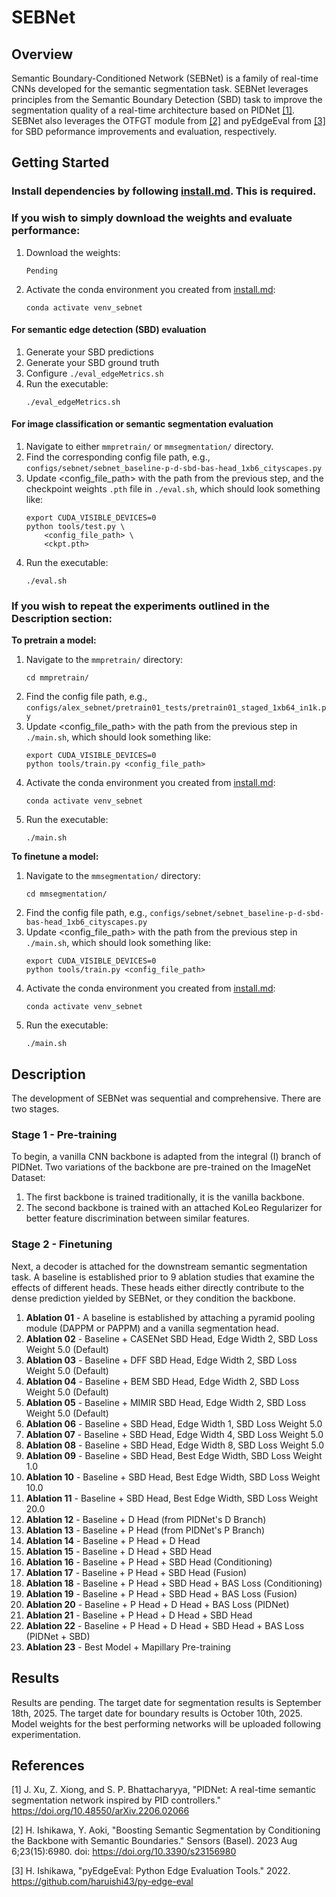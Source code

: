 # SEBNet

## Overview
Semantic Boundary-Conditioned Network (SEBNet) is a family of real-time CNNs developed for the semantic segmentation task. SEBNet leverages principles from the Semantic Boundary Detection (SBD) task to improve the segmentation quality of a real-time architecture based on PIDNet [[1]](#1). SEBNet also leverages the OTFGT module from [[2]](#2) and pyEdgeEval from [[3]](#3) for SBD peformance improvements and evaluation, respectively.

## Getting Started

### Install dependencies by following [install.md](https://github.com/adossantos21/paper_2/blob/main/install.md). This is required.

### If you wish to simply download the weights and evaluate performance:
1. Download the weights:
   ```
   Pending
   ```
2. Activate the conda environment you created from [install.md](https://github.com/adossantos21/paper_2/blob/main/install.md):
   ```
   conda activate venv_sebnet
   ```
#### For semantic edge detection (SBD) evaluation
1. Generate your SBD predictions
2. Generate your SBD ground truth
3. Configure `./eval_edgeMetrics.sh`
4. Run the executable:
   ```
   ./eval_edgeMetrics.sh
   ```
#### For image classification or semantic segmentation evaluation
1. Navigate to either `mmpretrain/` or `mmsegmentation/` directory.
2. Find the corresponding config file path, e.g., `configs/sebnet/sebnet_baseline-p-d-sbd-bas-head_1xb6_cityscapes.py`
3. Update <config_file_path> with the path from the previous step, and the checkpoint weights `.pth` file in `./eval.sh`, which should look something like:
   ```
   export CUDA_VISIBLE_DEVICES=0
   python tools/test.py \
       <config_file_path> \
       <ckpt.pth>
   ```
4. Run the executable:
   ```
   ./eval.sh
   ```
### If you wish to repeat the experiments outlined in the Description section:
**To pretrain a model:**
1. Navigate to the `mmpretrain/` directory:
   ```
   cd mmpretrain/
   ```
2. Find the config file path, e.g., `configs/alex_sebnet/pretrain01_tests/pretrain01_staged_1xb64_in1k.py`
3. Update <config_file_path> with the path from the previous step in `./main.sh`, which should look something like:
   ```
   export CUDA_VISIBLE_DEVICES=0
   python tools/train.py <config_file_path>
   ```
4. Activate the conda environment you created from [install.md](https://github.com/adossantos21/paper_2/blob/main/install.md):
   ```
   conda activate venv_sebnet
   ```
5. Run the executable:
   ```
   ./main.sh
   ```

**To finetune a model:**
1. Navigate to the `mmsegmentation/` directory:
   ```
   cd mmsegmentation/
   ```
2. Find the config file path, e.g., `configs/sebnet/sebnet_baseline-p-d-sbd-bas-head_1xb6_cityscapes.py`
3. Update <config_file_path> with the path from the previous step in `./main.sh`, which should look something like:
   ```
   export CUDA_VISIBLE_DEVICES=0
   python tools/train.py <config_file_path>
   ```
4. Activate the conda environment you created from [install.md](https://github.com/adossantos21/paper_2/blob/main/install.md):
   ```
   conda activate venv_sebnet
   ```
5. Run the executable:
   ```
   ./main.sh
   ```

## Description
The development of SEBNet was sequential and comprehensive. There are two stages.

### Stage 1 - Pre-training
To begin, a vanilla CNN backbone is adapted from the integral (I) branch of PIDNet. Two variations of the backbone are pre-trained on the ImageNet Dataset: 
1. The first backbone is trained traditionally, it is the vanilla backbone.
2. The second backbone is trained with an attached KoLeo Regularizer for better feature discrimination between similar features.

### Stage 2 - Finetuning
Next, a decoder is attached for the downstream semantic segmentation task. A baseline is established prior to 9 ablation studies that examine the effects of different heads. These heads either directly contribute to the dense prediction yielded by SEBNet, or they condition the backbone.
1.  **Ablation 01** - A baseline is established by attaching a pyramid pooling module (DAPPM or PAPPM) and a vanilla segmentation head.
2.  **Ablation 02** - Baseline + CASENet SBD Head, Edge Width 2, SBD Loss Weight 5.0 (Default)
3.  **Ablation 03** - Baseline + DFF SBD Head, Edge Width 2, SBD Loss Weight 5.0 (Default)
4.  **Ablation 04** - Baseline + BEM SBD Head, Edge Width 2, SBD Loss Weight 5.0 (Default)
5.  **Ablation 05** - Baseline + MIMIR SBD Head, Edge Width 2, SBD Loss Weight 5.0 (Default)
6.  **Ablation 06** - Baseline + SBD Head, Edge Width 1, SBD Loss Weight 5.0
7.  **Ablation 07** - Baseline + SBD Head, Edge Width 4, SBD Loss Weight 5.0
8.  **Ablation 08** - Baseline + SBD Head, Edge Width 8, SBD Loss Weight 5.0
9.  **Ablation 09** - Baseline + SBD Head, Best Edge Width, SBD Loss Weight 1.0
10. **Ablation 10** - Baseline + SBD Head, Best Edge Width, SBD Loss Weight 10.0
11. **Ablation 11** - Baseline + SBD Head, Best Edge Width, SBD Loss Weight 20.0
12. **Ablation 12** - Baseline + D Head (from PIDNet's D Branch)
13. **Ablation 13** - Baseline + P Head (from PIDNet's P Branch)
14. **Ablation 14** - Baseline + P Head + D Head
15. **Ablation 15** - Baseline + D Head + SBD Head
16. **Ablation 16** - Baseline + P Head + SBD Head (Conditioning)
17. **Ablation 17** - Baseline + P Head + SBD Head (Fusion)
18. **Ablation 18** - Baseline + P Head + SBD Head + BAS Loss (Conditioning)
19. **Ablation 19** - Baseline + P Head + SBD Head + BAS Loss (Fusion)
20. **Ablation 20** - Baseline + P Head + D Head + BAS Loss (PIDNet)
21. **Ablation 21** - Baseline + P Head + D Head + SBD Head
22. **Ablation 22** - Baseline + P Head + D Head + SBD Head + BAS Loss (PIDNet + SBD)
23. **Ablation 23** - Best Model + Mapillary Pre-training

## Results
Results are pending. The target date for segmentation results is September 18th, 2025. The target date for boundary results is October 10th, 2025. Model weights for the best performing networks will be uploaded following experimentation.

## References
<a id="1">[1]</a> 
J. Xu, Z. Xiong, and S. P. Bhattacharyya, "PIDNet: A real-time semantic segmentation network inspired by PID controllers." https://doi.org/10.48550/arXiv.2206.02066

<a id="2">[2]</a>
H. Ishikawa, Y. Aoki, "Boosting Semantic Segmentation by Conditioning the Backbone with Semantic Boundaries." Sensors (Basel). 2023 Aug 6;23(15):6980. doi: https://doi.org/10.3390/s23156980

<a id="3">[3]</a>
H. Ishikawa, "pyEdgeEval: Python Edge Evaluation Tools." 2022. https://github.com/haruishi43/py-edge-eval
